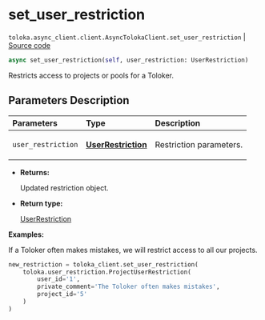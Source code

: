 # set_user_restriction
`toloka.async_client.client.AsyncTolokaClient.set_user_restriction` | [Source code](https://github.com/Toloka/toloka-kit/blob/v1.1.0.post1/src/async_client/client.py#L0)

```python
async set_user_restriction(self, user_restriction: UserRestriction)
```

Restricts access to projects or pools for a Toloker.

## Parameters Description

| Parameters | Type | Description |
| :----------| :----| :-----------|
`user_restriction`|**[UserRestriction](toloka.client.user_restriction.UserRestriction.md)**|<p>Restriction parameters.</p>

* **Returns:**

  Updated restriction object.

* **Return type:**

  [UserRestriction](toloka.client.user_restriction.UserRestriction.md)

**Examples:**

If a Toloker often makes mistakes, we will restrict access to all our projects.

```python
new_restriction = toloka_client.set_user_restriction(
    toloka.user_restriction.ProjectUserRestriction(
        user_id='1',
        private_comment='The Toloker often makes mistakes',
        project_id='5'
    )
)
```
